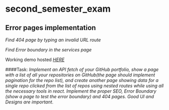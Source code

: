 # second_semester_exam

## Error pages implementation

*Find 404 page by typing an invalid URL route*

*Find Error boundary in the services page*


Working demo hosted *[HERE](https://annietah-repos.netlify.app)*


####Task:
*Implement an API fetch of your GitHub portfolio, show a page with a list of all your repositories on GitHub(the page should implement pagination for the repo list), and create another page showing data for a single repo clicked from the list of repos using nested routes while using all the necessary tools in react. Implement the proper SEO, Error Boundary (show a page to test the error boundary) and 404 pages. Good UI and Designs are important*. 
